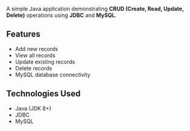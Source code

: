 A simple Java application demonstrating **CRUD (Create, Read, Update, Delete)** operations using **JDBC** and **MySQL**.

## Features
- Add new records
- View all records
- Update existing records
- Delete records
- MySQL database connectivity

## Technologies Used
- Java (JDK 8+)
- JDBC
- MySQL
